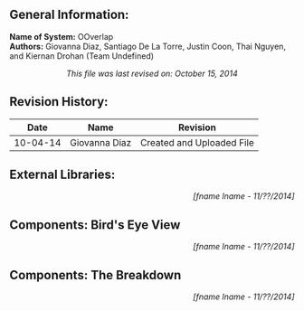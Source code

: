 General Information:
--------------------

**Name of System:** OOverlap  
**Authors:** Giovanna Diaz, Santiago De La Torre, Justin Coon, Thai Nguyen, and Kiernan Drohan (Team Undefined)  
  
<p align="center"><em>This file was last revised on: October 15, 2014</em></p>

Revision History:
----------------- 
| Date     | Name | Revision |
|----------|------|----------|
| 10-04-14 | Giovanna Diaz | Created and Uploaded File |


External Libraries:
-------------------

<p align = "right"><em>[fname lname - 11/??/2014]</em></p>

Components: Bird's Eye View
---------------------------

<p align = "right"><em>[fname lname - 11/??/2014]</em></p>

Components: The Breakdown
--------------------------

<p align = "right"><em>[fname lname - 11/??/2014]</em></p>